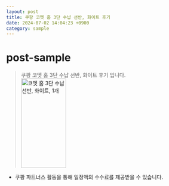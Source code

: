```yaml
---
layout: post
title: 쿠팡 코멧 홈 3단 수납 선반, 화이트 후기
date: 2024-07-02 14:04:23 +0900
category: sample
---
```

# post-sample
> 쿠팡 코멧 홈 3단 수납 선반, 화이트 후기 입니다. <br>
<a href="https://link.coupang.com/a/bHYn2F" target="_blank" referrerpolicy="unsafe-url"><img src="https://image1.coupangcdn.com/image/affiliate/banner/c378b2fe876e8299e1d5083b2e097f40@2x.jpg" alt="코멧 홈 3단 수납 선반, 화이트, 1개" width="120" height="240"></a>

* 쿠팡 파트너스 활동을 통해 일정액의 수수료를 제공받을 수 있습니다.
